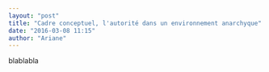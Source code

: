 ```yaml
---
layout: "post"
title: "Cadre conceptuel, l'autorité dans un environnement anarchyque"
date: "2016-03-08 11:15"
author: "Ariane"
---
```



blablabla
